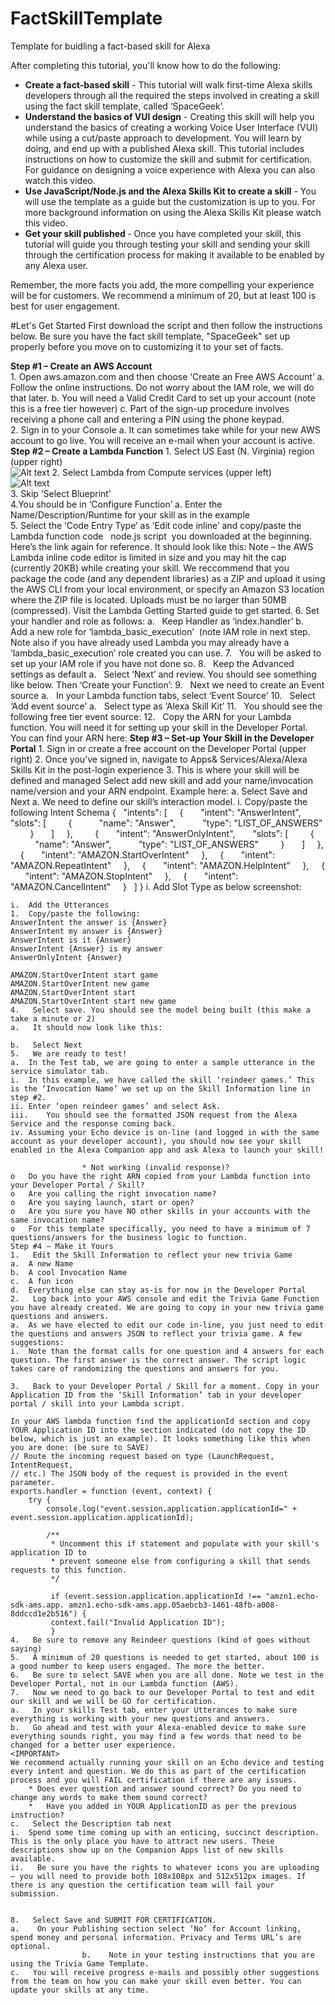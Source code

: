 # FactSkillTemplate
Template for buidling a fact-based skill for Alexa

After completing this tutorial, you'll know how to do the following:

*	<b>Create a fact-based skill</b> - This tutorial will walk first-time Alexa skills developers through all the required the steps involved in creating a skill using the fact skill template, called ‘SpaceGeek’. 
*	<b>Understand the basics of VUI design</b> - Creating this skill will help you understand the basics of creating a working Voice User Interface (VUI) while using a cut/paste approach to development. You will learn by doing, and end up with a published Alexa skill. This tutorial includes instructions on how to customize the skill and submit for certification. For guidance on designing a voice experience with Alexa you can also watch this video.
*	<b>Use JavaScript/Node.js and the Alexa Skills Kit to create a skill</b> - You will use the template as a guide but the customization is up to you. For more background information on using the Alexa Skills Kit please watch this video. 
*	<b> Get your skill published </b>- Once you have completed your skill, this tutorial will guide you through testing your skill and sending your skill through the certification process for making it available to be enabled by any Alexa user.


Remember, the more facts you add, the more compelling your experience will be for customers. We recommend a minimum of 20, but at least 100 is best for user engagement.


#Let's Get Started
First download the script and then follow the instructions below. Be sure you have the fact skill template, "SpaceGeek" set up properly before you move on to customizing it to your set of facts. 
</br>

<b>Step #1 – Create an AWS Account</b><br>
	1.	Open aws.amazon.com and then choose ‘Create an Free AWS Account’ 
		a.	Follow the online instructions. Do not worry about the IAM role, we will do that later.
		b.	You will need a Valid Credit Card to set up your account (note this is a free tier however)
		c.	Part of the sign-up procedure involves receiving a phone call and entering a PIN using the phone keypad.<br>
	2.	Sign in to your Console 
		a.	It can sometimes take while for your new AWS account to go live. You will receive an e-mail when your account is active.
	</br>
<b>Step #2 – Create a Lambda Function</b>
	1. Select US East (N. Virginia) region (upper right)</br>
	![Alt text](/path/to/selectRegion.jpg)
	2. Select Lambda from Compute services (upper left) <br>
	![Alt text](/path/to/selectRegion.jpg)<br>
	3. Skip ‘Select Blueprint’<br>
	4.You should be in ‘Configure Function’
		a. Enter the Name/Description/Runtime for your skill as in the example  
	5. Select the ‘Code Entry Type’ as ‘Edit code inline’ and copy/paste the Lambda function code   node.js script  you downloaded at the beginning. Here’s the link again for reference. It should look like this:
	Note – the AWS Lambda inline code editor is limited in size and you may hit the cap (currently 20KB) while creating your skill. We reccommend that you package the code (and any dependent libraries) as a ZIP and upload it using the AWS CLI from your local environment, or specify an Amazon S3 location where the ZIP file is located. Uploads must be no larger than 50MB (compressed). Visit the Lambda Getting Started guide to get started.
	6. Set your handler and role as follows:
		a.   Keep Handler as ‘index.handler’
		b.   Add a new role for ‘lambda_basic_execution’  (note IAM role in next step. Note also if you have already used Lambda you may already have a ‘lambda_basic_execution’ role created you can use.
	7.   You will be asked to set up your IAM role if you have not done so.
	8.   Keep the Advanced settings as default
		a.   Select ‘Next’ and review. You should see something like below. Then ‘Create your Function’:
	9.   Next we need to create an Event source
		a.   In your Lambda function tabs, select ‘Event Source’
	10.   Select ‘Add event source’
		a.   Select type as ‘Alexa Skill Kit’
	11.   You should see the following free tier event source:
	12.   Copy the ARN for your Lambda function. You will need it for setting up your skill in the Developer Portal. You can find your ARN here:
	<b>Step #3 – Set-up Your Skill in the Developer Portal</b>
	1.	Sign in or create a free account on the Developer Portal (upper right)
	2.	Once you’ve signed in, navigate to Apps& Services/Alexa/Alexa Skills Kit in the post-login experience
	3. This is where your skill will be defined and managed
	Select add new skill and add your name/invocation name/version and your ARN endpoint. Example here:
	a.	Select Save and Next
	a.	We need to define our skill’s interaction model. 
	i.	Copy/paste the following Intent Schema
	{
	  "intents": [
	    {
	      "intent": "AnswerIntent",
	      "slots": [
	        {
	          "name": "Answer",
	          "type": "LIST_OF_ANSWERS"
	        }
	      ]
	    },
	        {
	      "intent": "AnswerOnlyIntent",
	      "slots": [
	        {
	          "name": "Answer",
	          "type": "LIST_OF_ANSWERS"
	        }
	      ]
	    },
	    {
	      "intent": "AMAZON.StartOverIntent"
	    },
	    {
	      "intent": "AMAZON.RepeatIntent"
	    },
	    {
	      "intent": "AMAZON.HelpIntent"
	    },
	    {
	      "intent": "AMAZON.StopIntent"
	    },
	    {
	      "intent": "AMAZON.CancelIntent"
	    }
	  ]
	}
	i.	Add Slot Type as below screenshot:

	i.	Add the Utterances 
	1.	Copy/paste the following:
	AnswerIntent the answer is {Answer}
	AnswerIntent my answer is {Answer}
	AnswerIntent is it {Answer}
	AnswerIntent {Answer} is my answer
	AnswerOnlyIntent {Answer}
	 
	AMAZON.StartOverIntent start game
	AMAZON.StartOverIntent new game
	AMAZON.StartOverIntent start
	AMAZON.StartOverIntent start new game
	4.   Select save. You should see the model being built (this make a take a minute or 2)
	a.   It should now look like this:

	b.   Select Next
	5.   We are ready to test!
	a.	In the Test tab, we are going to enter a sample utterance in the service simulator tab. 
	i.	In this example, we have called the skill ‘reindeer games.’ This is the ‘Invocation Name’ we set up on the Skill Information line in step #2.
	ii.	Enter ‘open reindeer games’ and select Ask.
	iii.	You should see the formatted JSON request from the Alexa Service and the response coming back.
	iv.	Assuming your Echo device is on-line (and logged in with the same account as your developer account), you should now see your skill enabled in the Alexa Companion app and ask Alexa to launch your skill!

	                * Not working (invalid response)?
	o	Do you have the right ARN copied from your Lambda function into your Developer Portal / Skill?
	o	Are you calling the right invocation name? 
	o	Are you saying launch, start or open?
	o	Are you sure you have NO other skills in your accounts with the same invocation name?
	o	For this template specifically, you need to have a minimum of 7 questions/answers for the business logic to function.
	Step #4 – Make it Yours
	1.   Edit the Skill Information to reflect your new trivia Game
	a.	A new Name
	b.	A cool Invocation Name
	c.	A fun icon
	d.	Everything else can stay as-is for now in the Developer Portal
	2.   Log back into your AWS console and edit the Trivia Game Function you have already created. We are going to copy in your new trivia game questions and answers.
	a.	As we have elected to edit our code in-line, you just need to edit the questions and answers JSON to reflect your trivia game. A few suggestions: 
	i.	Note than the format calls for one question and 4 answers for each question. The first answer is the correct answer. The script logic takes care of randomizing the questions and answers for you.

	3.   Back to your Developer Portal / Skill for a moment. Copy in your Application ID from the ‘Skill Information’ tab in your developer portal / skill into your Lambda script.

	In your AWS lambda function find the applicationId section and copy YOUR Application ID into the section indicated (do not copy the ID below, which is just an example). It looks something like this when you are done: (be sure to SAVE)
	// Route the incoming request based on type (LaunchRequest, IntentRequest,
	// etc.) The JSON body of the request is provided in the event parameter.
	exports.handler = function (event, context) {
	    try {
	        console.log("event.session.application.applicationId=" + event.session.application.applicationId);
	 
	        /**
	         * Uncomment this if statement and populate with your skill's application ID to
	         * prevent someone else from configuring a skill that sends requests to this function.
	         */
	 
	         if (event.session.application.applicationId !== "amzn1.echo-sdk-ams.app. amzn1.echo-sdk-ams.app.05aebcb3-1461-48fb-a008-8ddccd1e2b516") {
	         context.fail("Invalid Application ID");
	         }
	4.   Be sure to remove any Reindeer questions (kind of goes without saying)
	5.   A minimum of 20 questions is needed to get started, about 100 is a good number to keep users engaged. The more the better.
	6.   Be sure to select SAVE when you are all done. Note we test in the Developer Portal, not in our Lambda function (AWS).
	7.   Now we need to go back to our Developer Portal to test and edit our skill and we will be GO for certification.
	a.   In your skills Test tab, enter your Utterances to make sure everything is working with your new questions and answers.
	b.   Go ahead and test with your Alexa-enabled device to make sure everything sounds right, you may find a few words that need to be changed for a better user experience. 
	<IMPORTANT> 
	We recommend actually running your skill on an Echo device and testing every intent and question. We do this as part of the certification process and you will FAIL certification if there are any issues.
	    * Does ever question and answer sound correct? Do you need to change any words to make them sound correct?
	    *   Have you added in YOUR ApplicationID as per the previous instruction?
	c.   Select the Description tab next
	i.  Spend some time coming up with an enticing, succinct description. This is the only place you have to attract new users. These descriptions show up on the Companion Apps list of new skills available.
	ii.   Be sure you have the rights to whatever icons you are uploading – you will need to provide both 108x108px and 512x512px images. If there is any question the certification team will fail your submission.

	 
	8.   Select Save and SUBMIT FOR CERTIFICATION.
	a.    On your Publishing section select ‘No’ for Account linking, spend money and personal information. Privacy and Terms URL’s are optional.
	                b.    Note in your testing instructions that you are using the Trivia Game Template.
	c.   You will receive progress e-mails and possibly other suggestions from the team on how you can make your skill even better. You can update your skills at any time.

	
	
	
